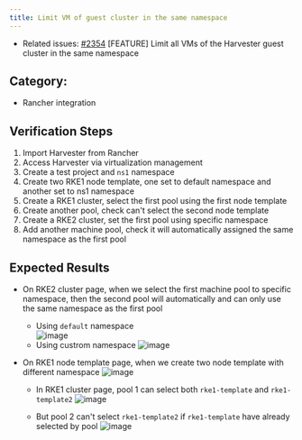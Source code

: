 ```yaml
---
title: Limit VM of guest cluster in the same namespace
---
```


* Related issues: [#2354](https://github.com/harvester/harvester/issues/2354) [FEATURE] Limit all VMs of the Harvester guest cluster in the same namespace

## Category: 
* Rancher integration

## Verification Steps
1. Import Harvester from Rancher 
1. Access Harvester via virtualization management 
1. Create a test project and `ns1` namespace 
1. Create two RKE1 node template, one set to default namespace and another set to ns1 namespace
1. Create a RKE1 cluster, select the first pool using the first node template
1. Create another pool, check can't select the second node template 
1. Create a RKE2 cluster, set the first pool using specific namespace 
1. Add another machine pool, check it will automatically assigned the same namespace as the first pool  

## Expected Results
* On RKE2 cluster page, when we select the first machine pool to specific namespace, then the second pool will automatically and can only use the same namespace as the first pool 
  - Using `default` namespace  
    ![image](https://user-images.githubusercontent.com/29251855/177543321-b7ebe517-d18d-469b-953e-d3534109d367.png)
  - Using custrom namespace
    ![image](https://user-images.githubusercontent.com/29251855/177543795-93f419b6-f083-49b2-9374-42de55d5abd7.png)

* On RKE1 node template page, when we create two node template with different namespace 
![image](https://user-images.githubusercontent.com/29251855/177544417-e82410b6-e0c0-47bf-9dd6-8da42bfd4cc4.png)

  - In RKE1 cluster page, pool 1 can select both `rke1-template` and `rke1-template2`
    ![image](https://user-images.githubusercontent.com/29251855/177546440-876c05a6-80a5-4b6b-83c9-d46ff90b8923.png)

  - But pool 2 can't select `rke1-template2` if `rke1-template` have already selected by pool
    ![image](https://user-images.githubusercontent.com/29251855/177546289-a7b7c17e-2e42-47c6-baf4-7811de1b5c62.png)
